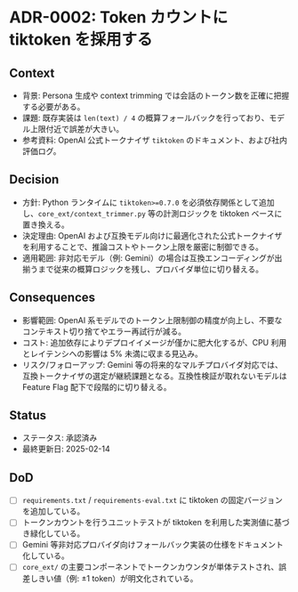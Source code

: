 # ADR-0002: Token カウントに tiktoken を採用する

## Context
- 背景: Persona 生成や context trimming では会話のトークン数を正確に把握する必要がある。
- 課題: 既存実装は `len(text) / 4` の概算フォールバックを行っており、モデル上限付近で誤差が大きい。
- 参考資料: OpenAI 公式トークナイザ `tiktoken` のドキュメント、および社内評価ログ。

## Decision
- 方針: Python ランタイムに `tiktoken>=0.7.0` を必須依存関係として追加し、`core_ext/context_trimmer.py` 等の計測ロジックを tiktoken ベースに置き換える。
- 決定理由: OpenAI および互換モデル向けに最適化された公式トークナイザを利用することで、推論コストやトークン上限を厳密に制御できる。
- 適用範囲: 非対応モデル（例: Gemini）の場合は互換エンコーディングが出揃うまで従来の概算ロジックを残し、プロバイダ単位に切り替える。

## Consequences
- 影響範囲: OpenAI 系モデルでのトークン上限制御の精度が向上し、不要なコンテキスト切り捨てやエラー再試行が減る。
- コスト: 追加依存によりデプロイイメージが僅かに肥大化するが、CPU 利用とレイテンシへの影響は 5% 未満に収まる見込み。
- リスク/フォローアップ: Gemini 等の将来的なマルチプロバイダ対応では、互換トークナイザの選定が継続課題となる。互換性検証が取れないモデルは Feature Flag 配下で段階的に切り替える。

## Status
- ステータス: 承認済み
- 最終更新日: 2025-02-14

## DoD
- [ ] `requirements.txt` / `requirements-eval.txt` に tiktoken の固定バージョンを追加している。
- [ ] トークンカウントを行うユニットテストが tiktoken を利用した実測値に基づき緑化している。
- [ ] Gemini 等非対応プロバイダ向けフォールバック実装の仕様をドキュメント化している。
- [ ] `core_ext/` の主要コンポーネントでトークンカウンタが単体テストされ、誤差しきい値（例: ±1 token）が明文化されている。
